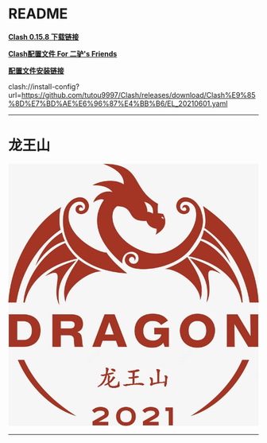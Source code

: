 # README

**[Clash 0.15.8 下载链接](https://media.githubusercontent.com/media/tutou9997/Clash/main/application/Clash.for.Windows.Setup.0.15.8.exe "Clash for Windows V0.15.8")**

**[Clash配置文件 For 二驴's Friends][Clash配置文件链接]**

**[配置文件安装链接][直接安装配置文件]**

clash://install-config?url=https://github.com/tutou9997/Clash/releases/download/Clash%E9%85%8D%E7%BD%AE%E6%96%87%E4%BB%B6/EL_20210601.yaml

****

# 龙王山
![龙王山][龙王山]

****

[Heisenberg]:/img/Heisenberg.jpg "Heisenberg"
[龙王山]:/img/龙王山.jpg "龙王山"
[Clash配置文件链接]:https://github.com/tutou9997/Clash/releases/download/Clash%E9%85%8D%E7%BD%AE%E6%96%87%E4%BB%B6/EL_20210601.yaml "二驴"



[直接安装配置文件]:clash://install-config?url=https://github.com/tutou9997/Clash/releases/download/Clash%E9%85%8D%E7%BD%AE%E6%96%87%E4%BB%B6/EL_20210601.yaml "直接安装配置文件"